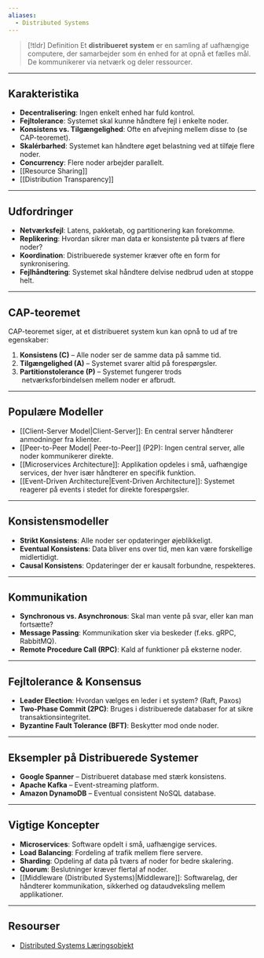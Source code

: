 ```yaml
---
aliases:
  - Distributed Systems
---
```

>[!tldr] Definition
> Et **distribueret system** er en samling af uafhængige computere, der samarbejder som én enhed for at opnå et fælles mål. De kommunikerer via netværk og deler ressourcer.

---

## Karakteristika
- **Decentralisering**: Ingen enkelt enhed har fuld kontrol.
- **Fejltolerance**: Systemet skal kunne håndtere fejl i enkelte noder.
- **Konsistens vs. Tilgængelighed**: Ofte en afvejning mellem disse to (se CAP-teoremet).
- **Skalérbarhed**: Systemet kan håndtere øget belastning ved at tilføje flere noder.
- **Concurrency**: Flere noder arbejder parallelt.
- [[Resource Sharing]]
- [[Distribution Transparency]]

---

## Udfordringer
- **Netværksfejl**: Latens, pakketab, og partitionering kan forekomme.
- **Replikering**: Hvordan sikrer man data er konsistente på tværs af flere noder?
- **Koordination**: Distribuerede systemer kræver ofte en form for synkronisering.
- **Fejlhåndtering**: Systemet skal håndtere delvise nedbrud uden at stoppe helt.

---

## CAP-teoremet
CAP-teoremet siger, at et distribueret system kun kan opnå to ud af tre egenskaber:
1. **Konsistens (C)** – Alle noder ser de samme data på samme tid.
2. **Tilgængelighed (A)** – Systemet svarer altid på forespørgsler.
3. **Partitionstolerance (P)** – Systemet fungerer trods  netværksforbindelsen mellem noder er afbrudt.

---

## Populære Modeller
- [[Client-Server Model|Client-Server]]: En central server håndterer anmodninger fra klienter.
- [[Peer-to-Peer Model| Peer-to-Peer]] (P2P): Ingen central server, alle noder kommunikerer direkte.
- [[Microservices Architecture]]: Applikation opdeles i små, uafhængige services, der hver især håndterer en specifik funktion.
- [[Event-Driven Architecture|Event-Driven Architecture]]: Systemet reagerer på events i stedet for direkte forespørgsler.

---

## Konsistensmodeller
- **Strikt Konsistens**: Alle noder ser opdateringer øjeblikkeligt.
- **Eventual Konsistens**: Data bliver ens over tid, men kan være forskellige midlertidigt.
- **Causal Konsistens**: Opdateringer der er kausalt forbundne, respekteres.

---

## Kommunikation
- **Synchronous vs. Asynchronous**: Skal man vente på svar, eller kan man fortsætte?
- **Message Passing**: Kommunikation sker via beskeder (f.eks. gRPC, RabbitMQ).
- **Remote Procedure Call (RPC)**: Kald af funktioner på eksterne noder.

---

## Fejltolerance & Konsensus
- **Leader Election**: Hvordan vælges en leder i et system? (Raft, Paxos)
- **Two-Phase Commit (2PC)**: Bruges i distribuerede databaser for at sikre transaktionsintegritet.
- **Byzantine Fault Tolerance (BFT)**: Beskytter mod onde noder.

---

## Eksempler på Distribuerede Systemer
- **Google Spanner** – Distribueret database med stærk konsistens.
- **Apache Kafka** – Event-streaming platform.
- **Amazon DynamoDB** – Eventual consistent NoSQL database.

---

## Vigtige Koncepter
- **Microservices**: Software opdelt i små, uafhængige services.
- **Load Balancing**: Fordeling af trafik mellem flere servere.
- **Sharding**: Opdeling af data på tværs af noder for bedre skalering.
- **Quorum**: Beslutninger kræver flertal af noder.
- [[Middleware (Distributed Systems)|Middleware]]: Softwarelag, der håndterer kommunikation, sikkerhed og dataudveksling mellem applikationer.

---

## Resourser
- [Distributed Systems Læringsobjekt](https://scorm.itslearning.com/data/3289/C20150/ims_import_34/scormcontent/index.html#/lessons/gM1LAWplUvaQrLXF_8aGaICVz44hh6J_)
